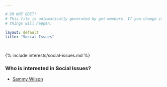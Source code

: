 ```yaml
---

# DO NOT EDIT!
# This file is automatically generated by get-members. If you change it, bad
# things will happen.

layout: default
title: "Social Issues"

---
```


{% include interests/social-issues.md %}

### Who is interested in Social Issues?


* [Sammy Wilson](members/sammy-wilson.html)
